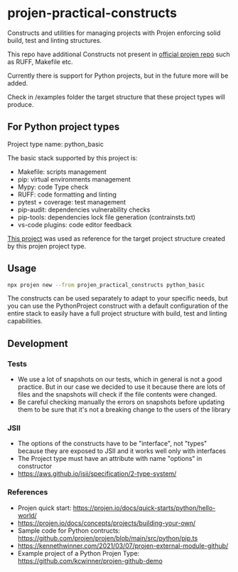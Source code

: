 # projen-practical-constructs

Constructs and utilities for managing projects with Projen enforcing solid build, test and linting structures.

This repo have additional Constructs not present in [official projen repo](https://github.com/projen/projen) such as RUFF, Makefile etc.

Currently there is support for Python projects, but in the future more will be added.

Check in /examples folder the target structure that these project types will produce.

## For Python project types

Project type name: python_basic

The basic stack supported by this project is:
- Makefile: scripts management
- pip: virtual environments management
- Mypy: code Type check
- RUFF: code formatting and linting
- pytest + coverage: test management
- pip-audit: dependencies vulnerability checks
- pip-tools: dependencies lock file generation (contrainsts.txt)
- vs-code plugins: code editor feedback

[This project](https://github.com/flaviostutz/monorepo-spikes/tree/main/shared/python/hello_world_reference) was used as reference for the target project structure created by this projen project type.

## Usage

```sh
npx projen new --from projen_practical_constructs python_basic
```

The constructs can be used separately to adapt to your specific needs, but you can use the PythonProject construct with a default configuration of the entire stack to easily have a full project structure with build, test and linting capabilities.


## Development

### Tests

- We use a lot of snapshots on our tests, which in general is not a good practice. But in our case we decided to use it because there are lots of files and the snapshots will check if the file contents were changed.
- Be careful checking manually the errors on snapshots before updating them to be sure that it's not a breaking change to the users of the library

### JSII
  - The options of the constructs have to be "interface", not "types" because they are exposed to JSII and it works well only with interfaces
  - The Project type must have an attribute with name "options" in constructor
  - https://aws.github.io/jsii/specification/2-type-system/

### References
- Projen quick start: https://projen.io/docs/quick-starts/python/hello-world/
- https://projen.io/docs/concepts/projects/building-your-own/
- Sample code for Python contructs: https://github.com/projen/projen/blob/main/src/python/pip.ts
- https://kennethwinner.com/2021/03/07/projen-external-module-github/
- Example project of a Python Projen Type: https://github.com/kcwinner/projen-github-demo
